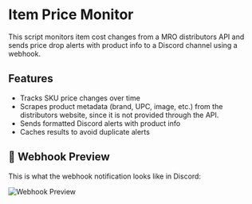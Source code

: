 # Item Price Monitor

This script monitors item cost changes from a MRO distributors API and sends price drop alerts with product info to a Discord channel using a webhook.

## Features
- Tracks SKU price changes over time
- Scrapes product metadata (brand, UPC, image, etc.) from the distributors website, since it is not provided through the API.
- Sends formatted Discord alerts with product info
- Caches results to avoid duplicate alerts

## 📸 Webhook Preview

This is what the webhook notification looks like in Discord:

![Webhook Preview]([https://user-images.githubusercontent.com/.../filename.png](https://github.com/0xFernandezDaniel/webcrawleretl/issues/1#issue-3040866073))
